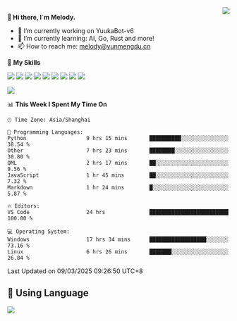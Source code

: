 <a href="#">
  <img align="right" src="https://github-readme-stats.vercel.app/api?username=melodyyuuka&count_private=true&show_icons=true" />
</a>

**👋 Hi there, I`m Melody.**

- 🔭 I’m currently working on YuukaBot-v6
- 🌱 I’m currently learning: AI, Go, Rust and more!
- 📫 How to reach me: melody@yunmengdu.cn

🌟 **My Skills** 

![](https://img.shields.io/badge/-Python-3e74a2?style=flat-square&logo=Python&logoColor=fff)
![](https://img.shields.io/badge/-Java-007396?style=flat-square&logo=OpenJDK&logoColor=fff)
![](https://img.shields.io/badge/-Node.js-339933?style=flat-square&logo=Node.js&logoColor=fff)
![](https://img.shields.io/badge/-Git-f05032?style=flat-square&logo=git&logoColor=fff)
![](https://img.shields.io/badge/-PostgreSQL-4169e1?style=flat-square&logo=PostgreSQL&logoColor=fff)
![](https://img.shields.io/badge/-Rust-000000?style=flat-square&logo=rust&logoColor=fff)
![](https://img.shields.io/badge/-VSCode-007acc?style=flat-square&logo=Visual-Studio-Code&logoColor=fff)
![](https://img.shields.io/badge/-FastAPI-009688?style=flat-square&logo=FastAPI&logoColor=fff)
![](https://img.shields.io/badge/-Linux-000000?style=flat-square&logo=Linux&logoColor=fff)


![](https://wakatime.com/badge/user/fa6dc0e2-47c5-4d2d-ae45-69fec6f2122c.svg)

<!--START_SECTION:waka-->
📊 **This Week I Spent My Time On** 

```text
🕑︎ Time Zone: Asia/Shanghai

💬 Programming Languages: 
Python                   9 hrs 15 mins       ██████████░░░░░░░░░░░░░░░   38.54 % 
Other                    7 hrs 23 mins       ████████░░░░░░░░░░░░░░░░░   30.80 % 
QML                      2 hrs 17 mins       ██░░░░░░░░░░░░░░░░░░░░░░░    9.56 % 
JavaScript               1 hr 45 mins        ██░░░░░░░░░░░░░░░░░░░░░░░    7.32 % 
Markdown                 1 hr 24 mins        █░░░░░░░░░░░░░░░░░░░░░░░░    5.87 % 

🔥 Editors: 
VS Code                  24 hrs              █████████████████████████   100.00 % 

💻 Operating System: 
Windows                  17 hrs 34 mins      ██████████████████░░░░░░░   73.16 % 
Linux                    6 hrs 26 mins       ███████░░░░░░░░░░░░░░░░░░   26.84 % 
```


 Last Updated on 09/03/2025 09:26:50 UTC+8
<!--END_SECTION:waka-->

## 🥰 **Using Language**

![](https://github-readme-stats.vercel.app/api/wakatime?username=MelodyYuyuko&layout=compact&hide_border=true)
